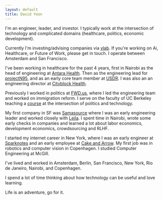 ```yaml
---
layout: default
title: David Yoon
---
```



I'm an engineer, leader, and investor. I typically work at the intersection of technology and complicated domains (healthcare, politics, economic development).

Currently I'm investing/advising companies via [ylab](http://ylab.co). If you're working on Ai, Healthcare, or Future of Work, please get in touch. I operate between Amsterdam and San Francisco.

I've been working in healthcare for the past 4 years, first in Nairobi as the head of engineering at [Antara Health](https://www.notboring.co/p/antara-health-natively-integrated). Then as the engineering lead for [projectN95](https://www.projectn95.org/), and as an early core team member at [USDR](https://www.usdigitalresponse.org/). I was also an an engineering director at [Cityblock Health](https://www.cityblock.com/). 

Previously I worked in politics at [FWD.us](https://www.theguardian.com/world/2013/apr/11/mark-zuckerberg-launches-immigration-group), where I led the engineering team and worked on immigration reform. I serve on the faculty of UC Berkeley teaching a [course](https://haas.berkeley.edu/wp-content/uploads/Syllabus-UGBA39E-Civic-Technology.pdf) at the intersection of politics and technology. 

My first company in SF was [Samasource](https://sama.com) where I was an early engineering leader and worked closely with [Leila](https://www.youtube.com/watch?v=1Ce9EfF2lHE). I spent time in Nairobi, wrote some early checks in companies and learned a lot about labor economics, development economics, crowdsourcing and RLHF. 

I started my internet career in New York, where I was an early engineer at [Sparknotes](http://sparknotes.com) and an early employee at [Cake and Arrow](https://cakeandarrow.com/). My first job was in robotics and computer vision in Copenhagen. I studied Computer Engineering at McGill.

I've lived and worked in Amsterdam, Berlin, San Francisco, New York, Rio de Janeiro, Nairobi, and Copenhagen. 

I spend a lot of time thinking about how technology can be useful and love learning.

Life is an adventure, go for it.


